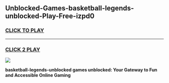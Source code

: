 
## Unblocked-Games-basketball-legends-unblocked-Play-Free-izpd0
<h3>
<a href="https://premium76.site?title=basketball-legends-unblocked&ref=18A">CLICK TO PLAY</a></h3>
<hr>

<h3>
<a href="https://premium76.site?title=basketball-legends-unblocked&ref=18A">CLICK 2 PLAY</a>
  
</h3>

<a href="https://premium76.site?title=basketball-legends-unblocked&ref=18A"><img src="https://clearcache.store/games.png"></a>


**basketball-legends-unblocked games unblocked: Your Gateway to Fun and Accessible Online Gaming**
